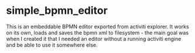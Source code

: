 # simple_bpmn_editor
This is an embeddable BPMN editor exported from activiti explorer. It works on its own, loads and saves the bpmn xml to filesystem - the main goal was when I created it that I needed an editor without a running activiti engine and be able to use it somewhere else.
